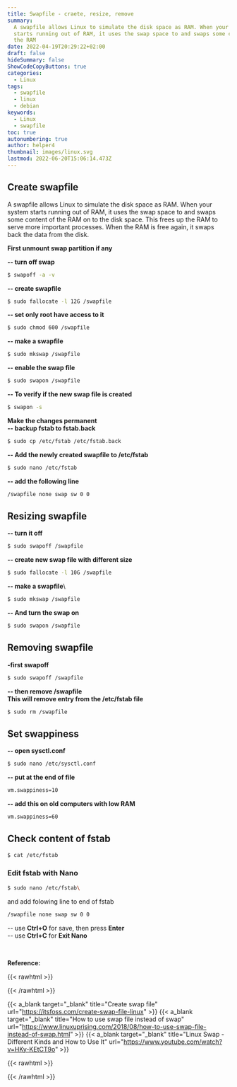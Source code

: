 ```yaml
---
title: Swapfile - craete, resize, remove
summary:
  A swapfile allows Linux to simulate the disk space as RAM. When your system
  starts running out of RAM, it uses the swap space to and swaps some content of
  the RAM
date: 2022-04-19T20:29:22+02:00
draft: false
hideSummary: false
ShowCodeCopyButtons: true
categories:
  - Linux
tags:
  - swapfile
  - linux
  - debian
keywords:
  - Linux
  - swapfile
toc: true
autonumbering: true
author: helper4
thumbnail: images/linux.svg
lastmod: 2022-06-20T15:06:14.473Z
---
```


## Create swapfile

A swapfile allows Linux to simulate the disk space as RAM. When your system starts running out of RAM, it uses the swap space to and swaps some content of the RAM on to the disk space. This frees up the RAM to serve more important processes. When the RAM is free again, it swaps back the data from the disk.

**First unmount swap partition if any**

**-- turn off swap**

```bash
$ swapoff -a -v
```

**-- create swapfile**

```bash
$ sudo fallocate -l 12G /swapfile
```

**-- set only root have access to it**

```bash
$ sudo chmod 600 /swapfile
```

**-- make a swapfile**

```bash
$ sudo mkswap /swapfile
```

**-- enable the swap file**

```bash
$ sudo swapon /swapfile
```

**-- To verify if the new swap file is created**

```bash
$ swapon -s
```

**Make the changes permanent**\
**-- backup fstab to fstab.back**

```bash
$ sudo cp /etc/fstab /etc/fstab.back
```

**-- Add the newly created swapfile to /etc/fstab**

```bash
$ sudo nano /etc/fstab
```

**-- add the following line**

```bash
/swapfile none swap sw 0 0
```

## Resizing swapfile

**-- turn it off**

```bash
$ sudo swapoff /swapfile
```

**-- create new swap file with different size**

```bash
$ sudo fallocate -l 10G /swapfile
```

**-- make a swapfile**\

```bash
$ sudo mkswap /swapfile
```

**-- And turn the swap on**

```bash
$ sudo swapon /swapfile
```

## Removing swapfile

**-first swapoff**

```bash
$ sudo swapoff /swapfile
```

**-- then remove /swapfile\
This will remove entry from the /etc/fstab file**

```bash
$ sudo rm /swapfile
```

## Set swappiness

**-- open sysctl.conf**

```bash
$ sudo nano /etc/sysctl.conf
```

**-- put at the end of file**

```md
vm.swappiness=10
```

**-- add this on old computers with low RAM**

```md
vm.swappiness=60
```

## Check content of fstab
```bash
$ cat /etc/fstab
```

### Edit fstab with Nano
```bash
$ sudo nano /etc/fstab\
```
and add folowing line to end of fstab
```bash
/swapfile none swap sw 0 0
```
-- use **Ctrl+O** for save, then press **Enter**\
-- use **Ctrl+C** for **Exit Nano**


&nbsp;

**Reference:**  

{{< rawhtml >}} <div class="lnkRef"> {{< /rawhtml >}}

{{< a_blank target="_blank" title="Create swap file" url="https://itsfoss.com/create-swap-file-linux" >}} 
{{< a_blank target="_blank" title="How to use swap file instead of swap" url="https://www.linuxuprising.com/2018/08/how-to-use-swap-file-instead-of-swap.html" >}}
{{< a_blank target="_blank" title="Linux Swap - Different Kinds and How to Use It" url="https://www.youtube.com/watch?v=HKy-KEtCT9o" >}} 

{{< rawhtml >}} </div> {{< /rawhtml >}}

&nbsp;
